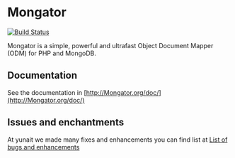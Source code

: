# Mongator

[![Build Status](https://secure.travis-ci.org/yunait/Mongator.png)](http://travis-ci.org/yunait/Mongator)


Mongator is a simple, powerful and ultrafast Object Document Mapper (ODM) for PHP and MongoDB.

## Documentation

See the documentation in [http://Mongator.org/doc/](http://Mongator.org/doc/)

## Issues and enchantments 

At yunait we made many fixes and enhancements you can find list at [List of bugs and enhancements ](https://github.com/yunait/Mongator/issues?state=closed)
